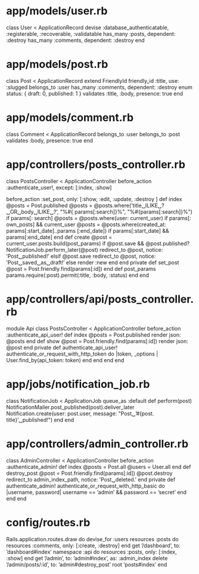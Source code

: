# app/models/user.rb
 class User < ApplicationRecord
 devise :database_authenticatable, :registerable, :recoverable,
 :validatable
 has_many :posts, dependent: :destroy
 has_many :comments, dependent: :destroy
 end

 # app/models/post.rb
 class Post < ApplicationRecord
 extend FriendlyId
 friendly_id :title, use: :slugged
 belongs_to :user
 has_many :comments, dependent: :destroy
 enum status: { draft: 0, published: 1 }
 validates :title, :body, presence: true
 end

 # app/models/comment.rb
 class Comment < ApplicationRecord
 belongs_to :user
 belongs_to :post
 validates :body, presence: true
 end

 # app/controllers/posts_controller.rb
 class PostsController < ApplicationController
 before_action :authenticate_user!, except: [:index, :show]


before_action :set_post, only: [:show, :edit, :update, :destroy
 ]
 def index
 @posts = Post.published
 @posts = @posts.where(’title␣ILIKE␣?␣OR␣body␣ILIKE␣?’, "%#{
 params[:search]}%", "%#{params[:search]}%") if params[:
 search]
 @posts = @posts.where(user: current_user) if params[:
 own_posts] && current_user
 @posts = @posts.where(created_at: params[:start_date]..params
 [:end_date]) if params[:start_date] && params[:end_date]
 end
 def create
 @post = current_user.posts.build(post_params)
 if @post.save && @post.published?
 NotificationJob.perform_later(@post)
 redirect_to @post, notice: ’Post␣published!’
 elsif @post.save
 redirect_to @post, notice: ’Post␣saved␣as␣draft!’
 else
 render :new
 end
 end
 private
 def set_post
 @post = Post.friendly.find(params[:id])
 end
 def post_params
 params.require(:post).permit(:title, :body, :status)
 end
end

# app/controllers/api/posts_controller.rb
  module Api
 class PostsController < ApplicationController
 before_action :authenticate_api_user!
 def index
 @posts = Post.published
 render json: @posts
 end
  def show
  @post = Post.friendly.find(params[:id])
  render json: @post
  end
  private
 def authenticate_api_user!
 authenticate_or_request_with_http_token do |token, _options
 |
 User.find_by(api_token: token)
 end
 end
 end
 end

 # app/jobs/notification_job.rb
 class NotificationJob < ApplicationJob
 queue_as :default
 def perform(post)
 NotificationMailer.post_published(post).deliver_later
 Notification.create(user: post.user, message: "Post␣’#{post.
 title}’␣published!")
 end
 end

 # app/controllers/admin_controller.rb
 class AdminController < ApplicationController
 before_action :authenticate_admin!
 def index
 @posts = Post.all
 @users = User.all
 end
 def destroy_post
 @post = Post.friendly.find(params[:id])
 @post.destroy
 redirect_to admin_index_path, notice: ’Post␣deleted.’
 end
 private
 def authenticate_admin!
 authenticate_or_request_with_http_basic do |username,
 password|
 username == ’admin’ && password == ’secret’
 end
 end
 end

 # config/routes.rb
 Rails.application.routes.draw do
 devise_for :users
 resources :posts do
 resources :comments, only: [:create, :destroy]
 end
 get ’/dashboard’, to: ’dashboard#index’
 namespace :api do
 resources :posts, only: [:index, :show]
 end
 get ’/admin’, to: ’admin#index’, as: :admin_index
 delete ’/admin/posts/:id’, to: ’admin#destroy_post’
 root ’posts#index’
 end
